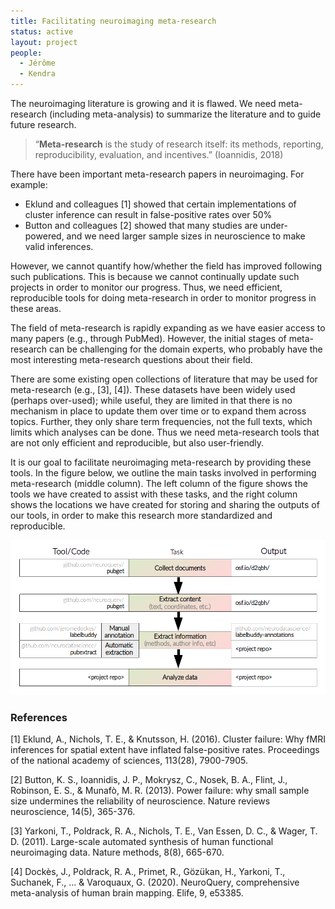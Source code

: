 ```yaml
---
title: Facilitating neuroimaging meta-research
status: active
layout: project
people:
  - Jérôme
  - Kendra
---
```


The neuroimaging literature is growing and it is flawed.
We need meta-research (including meta-analysis) to summarize the literature and to guide future research.

> “**Meta-research** is the study of research itself: its methods, reporting, reproducibility, evaluation, and incentives.” (Ioannidis, 2018)

There have been important meta-research papers in neuroimaging. For example:
- Eklund and colleagues [1] showed that certain implementations of cluster inference can result in false-positive rates over 50%
- Button and colleagues [2] showed that many studies are under-powered, and we need larger sample sizes in neuroscience to make valid inferences.

However, we cannot quantify how/whether the field has improved following such publications. 
This is because we cannot continually update such projects in order to monitor our progress. 
Thus, we need efficient, reproducible tools for doing meta-research in order to monitor progress in these areas. 

The field of meta-research is rapidly expanding as we have easier access to many papers (e.g., through PubMed).
However, the initial stages of meta-research can be challenging for the domain experts, who probably have the most interesting meta-research questions about their field.
<!-- These projects involve using APIs to collect documents, and then extracting the needed content from large amounts of text and metadata, in various formats. -->

There are some existing open collections of literature that may be used for meta-research (e.g., [3], [4]).
These datasets have been widely used (perhaps over-used); while useful, they are limited in that there is no mechanism in place to update them over time or to expand them across topics.
Further, they only share term frequencies, not the full texts, which limits which analyses can be done. 
Thus we need meta-research tools that are not only efficient and reproducible, but also user-friendly.

It is our goal to facilitate neuroimaging meta-research by providing these tools. 
In the figure below, we outline the main tasks involved in performing meta-research (middle column).
The left column of the figure shows the tools we have created to assist with these tasks, and the right column shows the locations we have created for storing and sharing the outputs of our tools, in order to make this research more standardized and reproducible. 
<!-- The last task, "Analyze data", is what most researchers are interested in doing. 
But the majority of time in these projects is spent on the previous steps, unless open datasets are used. -->




![meta-research-workflow](../img/other/meta-research-workflow.png)




### References

[1] Eklund, A., Nichols, T. E., & Knutsson, H. (2016). Cluster failure: Why fMRI inferences for spatial extent have inflated false-positive rates. Proceedings of the national academy of sciences, 113(28), 7900-7905.

[2] Button, K. S., Ioannidis, J. P., Mokrysz, C., Nosek, B. A., Flint, J., Robinson, E. S., & Munafò, M. R. (2013). Power failure: why small sample size undermines the reliability of neuroscience. Nature reviews neuroscience, 14(5), 365-376.

[3] Yarkoni, T., Poldrack, R. A., Nichols, T. E., Van Essen, D. C., & Wager, T. D. (2011). Large-scale automated synthesis of human functional neuroimaging data. Nature methods, 8(8), 665-670.

[4] Dockès, J., Poldrack, R. A., Primet, R., Gözükan, H., Yarkoni, T., Suchanek, F., ... & Varoquaux, G. (2020). NeuroQuery, comprehensive meta-analysis of human brain mapping. Elife, 9, e53385.